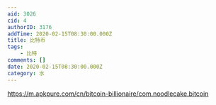 ```yaml
---
aid: 3026
cid: 4
authorID: 3176
addTime: 2020-02-15T08:30:00.000Z
title: 比特币
tags:
    - 比特
comments: []
date: 2020-02-15T08:30:00.000Z
category: 水
---
```


https://m.apkpure.com/cn/bitcoin-billionaire/com.noodlecake.bitcoin
